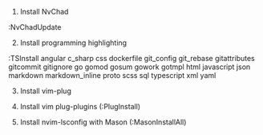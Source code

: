 1. Install NvChad

:NvChadUpdate

2. Install programming highlighting

:TSInstall angular c_sharp css dockerfile git_config git_rebase gitattributes gitcommit gitignore go gomod gosum gowork gotmpl html javascript json markdown markdown_inline proto scss sql typescript xml yaml


3. Install vim-plug

5. Install vim plug-plugins (:PlugInstall)

6. Install nvim-lsconfig with Mason (:MasonInstallAll)
